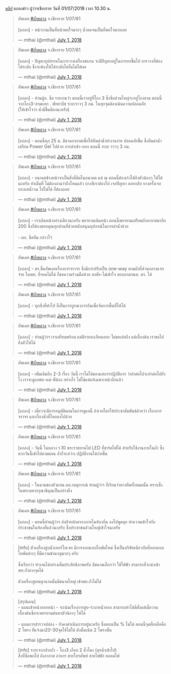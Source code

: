 ---
---

[คลิป](https://www.facebook.com/ejan2016/videos/1052160011611671/) แถลงข่าว ผู้ว่าฯเชียงราย วันที่ 01/07/2018 เวลา 10.30 น.

<blockquote class="twitter-tweet" data-lang="en"><p lang="th" dir="ltr">อัพเดท <a href="https://twitter.com/hashtag/%E0%B8%96%E0%B9%89%E0%B8%B3%E0%B8%AB%E0%B8%A5%E0%B8%A7%E0%B8%87?src=hash&amp;ref_src=twsrc%5Etfw">#ถ้ำหลวง</a> จ.เชียงราย 1/07/61<br><br>[แถลง] - หน้างานเป็นที่หน้าพอใจมากๆ น้ำลดจนเป็นที่พอใจมากเลย</p>&mdash; mthai (@mthai) <a href="https://twitter.com/mthai/status/1013263523969884163?ref_src=twsrc%5Etfw">July 1, 2018</a></blockquote>
<script async src="https://platform.twitter.com/widgets.js" charset="utf-8"></script>

<blockquote class="twitter-tweet" data-lang="en"><p lang="th" dir="ltr">อัพเดท <a href="https://twitter.com/hashtag/%E0%B8%96%E0%B9%89%E0%B8%B3%E0%B8%AB%E0%B8%A5%E0%B8%A7%E0%B8%87?src=hash&amp;ref_src=twsrc%5Etfw">#ถ้ำหลวง</a> จ.เชียงราย 1/07/61<br><br>[แถลง] - ปัญหาอุปสรรคในการวางเครื่องสแกน จะมีปัญหาอยู่ในการยกขึ้นไป การวางที่ต้องได้ระดับ ซึ่งจะต้องให้ได้ระดับไม่งั้นไม่ได้ผล</p>&mdash; mthai (@mthai) <a href="https://twitter.com/mthai/status/1013263693360975872?ref_src=twsrc%5Etfw">July 1, 2018</a></blockquote>
<script async src="https://platform.twitter.com/widgets.js" charset="utf-8"></script>

<blockquote class="twitter-tweet" data-lang="en"><p lang="th" dir="ltr">อัพเดท <a href="https://twitter.com/hashtag/%E0%B8%96%E0%B9%89%E0%B8%B3%E0%B8%AB%E0%B8%A5%E0%B8%A7%E0%B8%87?src=hash&amp;ref_src=twsrc%5Etfw">#ถ้ำหลวง</a> จ.เชียงราย 1/07/61<br><br>[แถลง] - ท่านผู้อ. ซีล รายงานว่า ตอนนี้เราอยู่ที่โถง 3 ซึ่งซีลส่วนใหญ่จะอยู่โถงสาม ตอนนี้จากโถง3-สามแยก . พัทยาบีช ระยะราวๆ 3 กม. ในทุกจุดต้องเน้นความปลอดภัย <br>(ให้เข้าใจว่า น้ำมีขึ้นมีลงนะครับ)</p>&mdash; mthai (@mthai) <a href="https://twitter.com/mthai/status/1013264057904742400?ref_src=twsrc%5Etfw">July 1, 2018</a></blockquote>
<script async src="https://platform.twitter.com/widgets.js" charset="utf-8"></script>

<blockquote class="twitter-tweet" data-lang="en"><p lang="th" dir="ltr">อัพเดท <a href="https://twitter.com/hashtag/%E0%B8%96%E0%B9%89%E0%B8%B3%E0%B8%AB%E0%B8%A5%E0%B8%A7%E0%B8%87?src=hash&amp;ref_src=twsrc%5Etfw">#ถ้ำหลวง</a> จ.เชียงราย 1/07/61<br><br>[แถลง] - ตอนนี้ทุก 25 ม. มีขวดอากาศเพื่อให้ทีมดำน้ำทำงานง่าย ปลอดภัยขึ้น ซึ่งทีมดำน้ำเตรียม Power Gel ไปด้วย การดำเข้า-ออก ตอนนี้ ระยะ ราวๆ 3 กม.</p>&mdash; mthai (@mthai) <a href="https://twitter.com/mthai/status/1013264238586966016?ref_src=twsrc%5Etfw">July 1, 2018</a></blockquote>
<script async src="https://platform.twitter.com/widgets.js" charset="utf-8"></script>

<blockquote class="twitter-tweet" data-lang="en"><p lang="th" dir="ltr">อัพเดท <a href="https://twitter.com/hashtag/%E0%B8%96%E0%B9%89%E0%B8%B3%E0%B8%AB%E0%B8%A5%E0%B8%A7%E0%B8%87?src=hash&amp;ref_src=twsrc%5Etfw">#ถ้ำหลวง</a> จ.เชียงราย 1/07/61<br><br>[แถลง] - อนาคตข้างหน้าจะเป็นสิ่งที่คิดในอนาคต แต่ ณ ตอนนี้ต้องเร่งให้ถึงตัวน้องๆ ให้ได้นะครับ ทำเต็มที่ ไม่ต้องถามว่าถึงไหนแล้ว บางทีเราต้องไป เจอปัญหา ถอยกลับ บางครั้งเจอกระแสน้ำวน ไปไม่ได้ ก็ต้องถอย</p>&mdash; mthai (@mthai) <a href="https://twitter.com/mthai/status/1013264428786114560?ref_src=twsrc%5Etfw">July 1, 2018</a></blockquote>
<script async src="https://platform.twitter.com/widgets.js" charset="utf-8"></script>

<blockquote class="twitter-tweet" data-lang="en"><p lang="th" dir="ltr">อัพเดท <a href="https://twitter.com/hashtag/%E0%B8%96%E0%B9%89%E0%B8%B3%E0%B8%AB%E0%B8%A5%E0%B8%A7%E0%B8%87?src=hash&amp;ref_src=twsrc%5Etfw">#ถ้ำหลวง</a> จ.เชียงราย 1/07/61<br><br>[แถลง] - เราเดินหน้าอย่างเดียวนะครับ พยายามเดินหน้า ตอนนี้พยายามเตรียมถังอากาศมาอีก 200 ซึ่งก็ต้องขอบคุณทุกท่านที่ช่วยสนับสนุนอุปกรณ์ในการดำน้ำด้วย<br><br>- ผอ. ซีลทีม กล่าวไว้</p>&mdash; mthai (@mthai) <a href="https://twitter.com/mthai/status/1013264593932570625?ref_src=twsrc%5Etfw">July 1, 2018</a></blockquote>
<script async src="https://platform.twitter.com/widgets.js" charset="utf-8"></script>

<blockquote class="twitter-tweet" data-lang="en"><p lang="th" dir="ltr">อัพเดท <a href="https://twitter.com/hashtag/%E0%B8%96%E0%B9%89%E0%B8%B3%E0%B8%AB%E0%B8%A5%E0%B8%A7%E0%B8%87?src=hash&amp;ref_src=twsrc%5Etfw">#ถ้ำหลวง</a> จ.เชียงราย 1/07/61<br><br>[แถลง] - ตร.ขึ้นอัพเดทเรื่องการจราจร ซึ่งมีการปรับเป็น one-way ตามผังที่ส่วนกลางแจกจ่าย ในพท. ที่จอดไม่ได้ ก็ขอความร่วมมือด้วย สงสัย-ไม่เข้าใจ สอบถามจนท. ตร. ได้</p>&mdash; mthai (@mthai) <a href="https://twitter.com/mthai/status/1013264802292981760?ref_src=twsrc%5Etfw">July 1, 2018</a></blockquote>
<script async src="https://platform.twitter.com/widgets.js" charset="utf-8"></script>

<blockquote class="twitter-tweet" data-lang="en"><p lang="th" dir="ltr">อัพเดท <a href="https://twitter.com/hashtag/%E0%B8%96%E0%B9%89%E0%B8%B3%E0%B8%AB%E0%B8%A5%E0%B8%A7%E0%B8%87?src=hash&amp;ref_src=twsrc%5Etfw">#ถ้ำหลวง</a> จ.เชียงราย 1/07/61<br><br>[แถลง] - ทุกสิ่งที่ทำไป ก็เป็นการบูรณาการกันเพื่อจัดการพื้นที่ให้ได้</p>&mdash; mthai (@mthai) <a href="https://twitter.com/mthai/status/1013264871301918720?ref_src=twsrc%5Etfw">July 1, 2018</a></blockquote>
<script async src="https://platform.twitter.com/widgets.js" charset="utf-8"></script>

<blockquote class="twitter-tweet" data-lang="en"><p lang="th" dir="ltr">อัพเดท <a href="https://twitter.com/hashtag/%E0%B8%96%E0%B9%89%E0%B8%B3%E0%B8%AB%E0%B8%A5%E0%B8%A7%E0%B8%87?src=hash&amp;ref_src=twsrc%5Etfw">#ถ้ำหลวง</a> จ.เชียงราย 1/07/61<br><br>[แถลง] - ท่านผู้ว่าฯ เราเตรียมพร้อม แต่มีรายละเอียดเยอะ ไม่ขอเอ่ยถึง แต่เบื้องต้น เราขอไปถึงตัวให้ได้</p>&mdash; mthai (@mthai) <a href="https://twitter.com/mthai/status/1013264995784613888?ref_src=twsrc%5Etfw">July 1, 2018</a></blockquote>
<script async src="https://platform.twitter.com/widgets.js" charset="utf-8"></script>

<blockquote class="twitter-tweet" data-lang="en"><p lang="th" dir="ltr">อัพเดท <a href="https://twitter.com/hashtag/%E0%B8%96%E0%B9%89%E0%B8%B3%E0%B8%AB%E0%B8%A5%E0%B8%A7%E0%B8%87?src=hash&amp;ref_src=twsrc%5Etfw">#ถ้ำหลวง</a> จ.เชียงราย 1/07/61<br><br>[แถลง] - เพิ่มเติมอีก 2-3 เรื่อง วันนี้ เราไม่ได้มองแค่การปฏิบัติการ ว่าถ้าต่อไปจะทำต่อไปยังไง เราจะดูแลพ่อ-แม่-พี่น้อง อย่างไร ไม่ใช่แค่แก้เฉพาะหน้าอีกแล้ว</p>&mdash; mthai (@mthai) <a href="https://twitter.com/mthai/status/1013265169747664896?ref_src=twsrc%5Etfw">July 1, 2018</a></blockquote>
<script async src="https://platform.twitter.com/widgets.js" charset="utf-8"></script>

<blockquote class="twitter-tweet" data-lang="en"><p lang="th" dir="ltr">อัพเดท <a href="https://twitter.com/hashtag/%E0%B8%96%E0%B9%89%E0%B8%B3%E0%B8%AB%E0%B8%A5%E0%B8%A7%E0%B8%87?src=hash&amp;ref_src=twsrc%5Etfw">#ถ้ำหลวง</a> จ.เชียงราย 1/07/61<br><br>[แถลง] - เดี๋ยวจะมีการอนุมัติแผนในการดูแลนี้ ถ้าเจอใครให้ประชาสัมพันธ์ด้วยว่า เรื่องการจราจร และเรื่องน้ำที่ไหลลงไปด้วย</p>&mdash; mthai (@mthai) <a href="https://twitter.com/mthai/status/1013265304749666304?ref_src=twsrc%5Etfw">July 1, 2018</a></blockquote>
<script async src="https://platform.twitter.com/widgets.js" charset="utf-8"></script>

<blockquote class="twitter-tweet" data-lang="en"><p lang="th" dir="ltr">อัพเดท <a href="https://twitter.com/hashtag/%E0%B8%96%E0%B9%89%E0%B8%B3%E0%B8%AB%E0%B8%A5%E0%B8%A7%E0%B8%87?src=hash&amp;ref_src=twsrc%5Etfw">#ถ้ำหลวง</a> จ.เชียงราย 1/07/61<br><br>[แถลง] - วันนี้ ในหลวง ร.10 พระราชทานไฟ LED ที่ชาร์ตไฟได้ สำหรับใช้งานภายในถ้ำ ซึ่งหากวันนี้เข้าไปตามแผน ถ้ำก็จะสว่าง ปฏิบัติงานได้ง่ายขึ้น</p>&mdash; mthai (@mthai) <a href="https://twitter.com/mthai/status/1013265494952951809?ref_src=twsrc%5Etfw">July 1, 2018</a></blockquote>
<script async src="https://platform.twitter.com/widgets.js" charset="utf-8"></script>

<blockquote class="twitter-tweet" data-lang="en"><p lang="th" dir="ltr">อัพเดท <a href="https://twitter.com/hashtag/%E0%B8%96%E0%B9%89%E0%B8%B3%E0%B8%AB%E0%B8%A5%E0%B8%A7%E0%B8%87?src=hash&amp;ref_src=twsrc%5Etfw">#ถ้ำหลวง</a> จ.เชียงราย 1/07/61<br><br>[แถลง] - ในนามของตัวแทน ผบ.เหตุการณ์ ท่านผู้ว่าฯ ก็เรียนว่าทางทีมทั้งหมดนั้น ทราบซึ่งในพระมหากรุณาธิคุณเป็นอย่างยิ่ง</p>&mdash; mthai (@mthai) <a href="https://twitter.com/mthai/status/1013265713635577859?ref_src=twsrc%5Etfw">July 1, 2018</a></blockquote>
<script async src="https://platform.twitter.com/widgets.js" charset="utf-8"></script>

<blockquote class="twitter-tweet" data-lang="en"><p lang="th" dir="ltr">อัพเดท <a href="https://twitter.com/hashtag/%E0%B8%96%E0%B9%89%E0%B8%B3%E0%B8%AB%E0%B8%A5%E0%B8%A7%E0%B8%87?src=hash&amp;ref_src=twsrc%5Etfw">#ถ้ำหลวง</a> จ.เชียงราย 1/07/61<br><br>[แถลง] - ตอนนี้ท่านผู้ว่าฯ ส่งฝ่ายปกครองภายในท้องถิ่น ลงไปพูดคุย ทำความเข้าใจกับประชาชนในท้องที่แล้วนะครับ ซึ่งประชาชนส่วนใหญ่เข้าใจนะครับ</p>&mdash; mthai (@mthai) <a href="https://twitter.com/mthai/status/1013266991396712449?ref_src=twsrc%5Etfw">July 1, 2018</a></blockquote>
<script async src="https://platform.twitter.com/widgets.js" charset="utf-8"></script>

<blockquote class="twitter-tweet" data-lang="en"><p lang="th" dir="ltr">[info] ตัวเครื่องสูบน้ำเทอร์โบเจท มีการออกแบบใบพัดใหม่ ซึ่งเป็นบริษัทเดียวกับที่ออกแบบใบพัดต่างๆ ที่มีความชำนาญมากๆ ครับ <br><br>ซึ่งเรียกว่า ทำงานได้อย่างเต็มประสิทธิภาพครับ มีขนาดเล็กกว่า ใช้ไฟฟ้า สามารถที่จะนำเข้าพท.ถ้ำบางจุดได้ <br><br>ตัวเครื่องสูบพญานาคนั้นมีขนาดใหญ่ เข้าพท.ถ้ำไม่ได้</p>&mdash; mthai (@mthai) <a href="https://twitter.com/mthai/status/1013268977303212033?ref_src=twsrc%5Etfw">July 1, 2018</a></blockquote>
<script async src="https://platform.twitter.com/widgets.js" charset="utf-8"></script>

<blockquote class="twitter-tweet" data-lang="en"><p lang="th" dir="ltr">[สรุปแผน]<br>- แผนเข้าหน้าออกหน้า - จะเน้นเรื่องการสูบ-ระบายน้ำออก สามารถทำได้ดีตั้งแต่เมื่อวาน เบื้องต้นซีลจะพยายามค้นหาตัวน้องๆ ให้ได้<br><br>- แผนการสำรวจปล่อง - ยังคงดำเนินการอยู่นะครับ ซึ่งตอบเป็น % ไม่ได้ ตอนนี้จุดที่เหลือคือ 2 โพรง ที่แจ้งมา20-30จุดใช้ไม่ได้ ดังนั้นเน้น 2 โพรงนั้น</p>&mdash; mthai (@mthai) <a href="https://twitter.com/mthai/status/1013270561982562307?ref_src=twsrc%5Etfw">July 1, 2018</a></blockquote>
<script async src="https://platform.twitter.com/widgets.js" charset="utf-8"></script>

<blockquote class="twitter-tweet" data-lang="en"><p lang="th" dir="ltr">[info] ระยะจากปากถ้ำ - โถง3 เกือบ 2 ชั่วโมง (ลุยน้ำเข้าไป) <br>สิ่งที่ซีลพกไป ถังอากาศ อาหาร สายโทรศัพท์ สายไฟฟ้า หลอดไฟ</p>&mdash; mthai (@mthai) <a href="https://twitter.com/mthai/status/1013271455025397761?ref_src=twsrc%5Etfw">July 1, 2018</a></blockquote>
<script async src="https://platform.twitter.com/widgets.js" charset="utf-8"></script>
